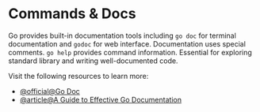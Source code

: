 # Commands & Docs

Go provides built-in documentation tools including `go doc` for terminal documentation and `godoc` for web interface. Documentation uses special comments. `go help` provides command information. Essential for exploring standard library and writing well-documented code.

Visit the following resources to learn more:

- [@official@Go Doc](https://go.dev/godoc)
- [@article@A Guide to Effective Go Documentation](https://nirdoshgautam.medium.com/a-guide-to-effective-go-documentation-952f346d073f)
